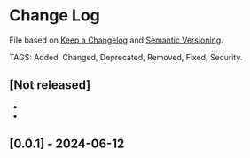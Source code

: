 # Change Log

File based on [Keep a Changelog](http://keepachangelog.com/) and [Semantic Versioning](http://semver.org/).

TAGS: Added, Changed, Deprecated, Removed, Fixed, Security.


## [Not released]
- 
- 



## [0.0.1] - 2024-06-12
